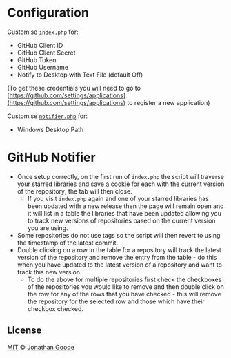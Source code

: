 Configuration
===============

Customise [`index.php`](https://github.com/u01jmg3/github-notifier/blob/master/index.php#L22-26) for:
* GitHub Client ID
* GitHub Client Secret
* GitHub Token
* GitHub Username
* Notify to Desktop with Text File (default Off)

(To get these credentials you will need to go to [https://github.com/settings/applications](https://github.com/settings/applications) to register a new application)

Customise [`notifier.php`](https://github.com/u01jmg3/github-notifier/blob/master/notify.php#L2) for:
* Windows Desktop Path

GitHub Notifier
===============
* Once setup correctly, on the first run of `index.php` the script will traverse your starred libraries and save a cookie for each with the current version of the repository; the tab will then close.
	* If you visit `index.php` again and one of your starred libraries has been updated with a new release then the page will remain open and it will list in a table the libraries that have been updated allowing you to track new versions of repositories based on the current version you are using.
* Some repositories do not use tags so the script will then revert to using the timestamp of the latest commit.
* Double clicking on a row in the table for a repository will track the latest version of the repository and remove the entry from the table - do this when you have updated to the latest version of a repository and want to track this new version.
	* To do the above for multiple repositories first check the checkboxes of the repositories you would like to remove and then double click on the row for any of the rows that you have checked - this will remove the repository for the selected row and those which have their checkbox checked.

## License

[MIT](http://opensource.org/licenses/MIT) © [Jonathan Goode](http://jonathangoode.co.uk)
